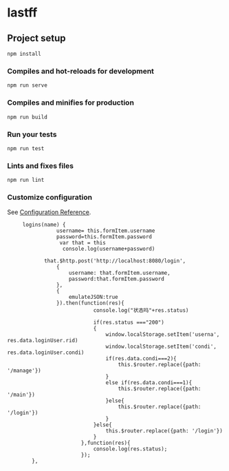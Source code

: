 # lastff

## Project setup
```
npm install
```

### Compiles and hot-reloads for development
```
npm run serve
```

### Compiles and minifies for production
```
npm run build
```

### Run your tests
```
npm run test
```

### Lints and fixes files
```
npm run lint
```

### Customize configuration
See [Configuration Reference](https://cli.vuejs.org/config/).




         logins(name) {
                    username= this.formItem.username
                    password=this.formItem.password
                     var that = this
                      console.log(username+password)
            
                that.$http.post('http://localhost:8080/login',
                    {
                        username: that.formItem.username,
                        password:that.formItem.password
                    },
                    {
                        emulateJSON:true
                    }).then(function(res){
                                console.log("状态吗"+res.status)
                               
                                if(res.status ==="200")
                                {
                                    window.localStorage.setItem('userna', res.data.loginUser.rid)
                                    window.localStorage.setItem('condi', res.data.loginUser.condi)
                                    if(res.data.condi===2){
                                        this.$router.replace({path: '/manage'})
                                    }
                                    else if(res.data.condi===1){
                                        this.$router.replace({path: '/main'})
                                    }else{
                                        this.$router.replace({path: '/login'})
                                    }
                                }else{
                                    this.$router.replace({path: '/login'})
                                }
                            },function(res){
                                console.log(res.status);
                            });
            },